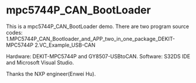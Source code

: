 # mpc5744P_CAN_BootLoader
This is a mpc5744P_CAN_BootLoader demo.
There are two program source codes: 
1.MPC5744P_CAN_Bootloader_and_APP_two_in_one_package_DEKIT-MPC5744P
2.VC_Example_USB-CAN

Hardware: DEKIT-MPC5744P and GY8507-USBtoCAN.
Software: S32DS IDE and Microsoft Visual Studio.



Thanks the NXP engineer(Enwei Hu).
